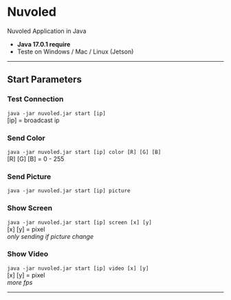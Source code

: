# Nuvoled #
Nuvoled Application in Java  
 - **Java 17.0.1 require**
 - Teste on Windows / Mac / Linux (Jetson)
***
## Start Parameters ##
### Test Connection ###
`java -jar nuvoled.jar start [ip]`  
[ip] = broadcast ip
### Send Color ###
`java -jar nuvoled.jar start [ip] color [R] [G] [B] `  
[R] [G] [B] = 0 - 255
### Send Picture ###
`java -jar nuvoled.jar start [ip] picture`
### Show Screen ###
`java -jar nuvoled.jar start [ip] screen [x] [y]`  
[x] [y] = pixel   
_only sending if picture change_
### Show Video ###
`java -jar nuvoled.jar start [ip] video [x] [y]`  
[x] [y] = pixel  
_more fps_
***
    